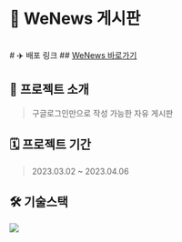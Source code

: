 
# 📃 WeNews 게시판
<br>
# ✈️ 배포 링크 
## <a href="http://ec2-3-35-119-255.ap-northeast-2.compute.amazonaws.com:8085/"> WeNews 바로가기</a>

## 📃 프로젝트 소개

> 구글로그인만으로 작성 가능한 자유 게시판 


## 🗓 프로젝트 기간
> 2023.03.02 ~ 2023.04.06

## 🛠 기술스택

<div align="left" style="display:flex;">
    <img src="https://img.shields.io/badge/Java-1E8CBE?style=flat-square&logo=Java&logoColor=white"/>
</div>

